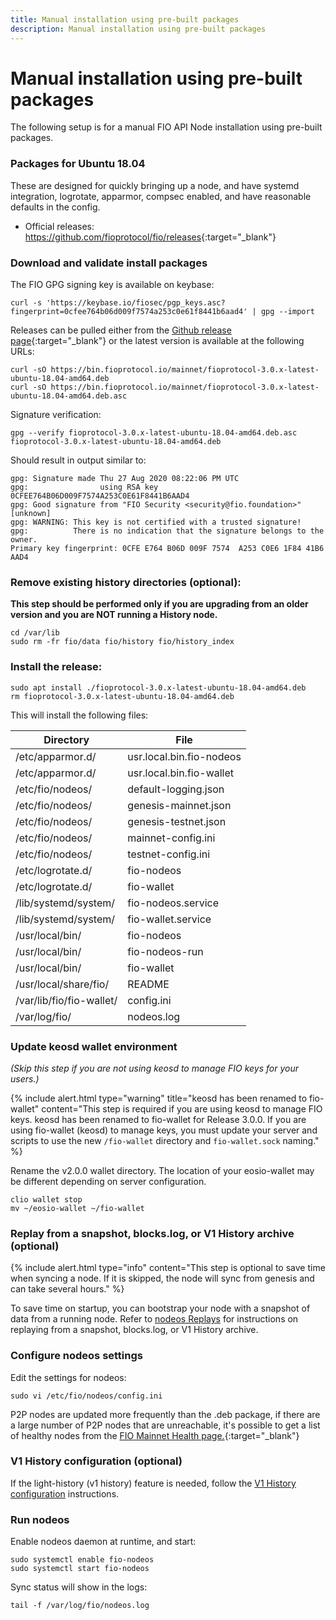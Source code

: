 ```yaml
---
title: Manual installation using pre-built packages
description: Manual installation using pre-built packages
---
```


# Manual installation using pre-built packages

The following setup is for a manual FIO API Node installation using pre-built packages.

### Packages for Ubuntu 18.04

These are designed for quickly bringing up a node, and have systemd integration, logrotate, apparmor, compsec enabled, and have reasonable defaults in the config. 

* Official releases: <https://github.com/fioprotocol/fio/releases>{:target="_blank"} 

### Download and validate install packages

The FIO GPG signing key is available on keybase:

```shell
curl -s 'https://keybase.io/fiosec/pgp_keys.asc?fingerprint=0cfee764b06d009f7574a253c0e61f8441b6aad4' | gpg --import

```

Releases can be pulled either from the [Github release page](https://github.com/fioprotocol/fio/releases){:target="_blank"}  or the latest version is available at the following URLs:

```shell
curl -sO https://bin.fioprotocol.io/mainnet/fioprotocol-3.0.x-latest-ubuntu-18.04-amd64.deb
curl -sO https://bin.fioprotocol.io/mainnet/fioprotocol-3.0.x-latest-ubuntu-18.04-amd64.deb.asc
```

Signature verification:

```shell
gpg --verify fioprotocol-3.0.x-latest-ubuntu-18.04-amd64.deb.asc fioprotocol-3.0.x-latest-ubuntu-18.04-amd64.deb

```

Should result in output similar to:

```shell
gpg: Signature made Thu 27 Aug 2020 08:22:06 PM UTC
gpg:                using RSA key 0CFEE764B06D009F7574A253C0E61F8441B6AAD4
gpg: Good signature from "FIO Security <security@fio.foundation>" [unknown]
gpg: WARNING: This key is not certified with a trusted signature!
gpg:          There is no indication that the signature belongs to the owner.
Primary key fingerprint: 0CFE E764 B06D 009F 7574  A253 C0E6 1F84 41B6 AAD4
```

### Remove existing history directories (optional):

**This step should be performed only if you are upgrading from an older version and you are NOT running a History node.**

```shell
cd /var/lib
sudo rm -fr fio/data fio/history fio/history_index
```

### Install the release:

```shell
sudo apt install ./fioprotocol-3.0.x-latest-ubuntu-18.04-amd64.deb
rm fioprotocol-3.0.x-latest-ubuntu-18.04-amd64.deb
```

This will install the following files:

|Directory | File |
|---|---|
|/etc/apparmor.d/ |usr.local.bin.fio-nodeos  |
|/etc/apparmor.d/ |usr.local.bin.fio-wallet  |
|/etc/fio/nodeos/ |default-logging.json |
|/etc/fio/nodeos/ |genesis-mainnet.json |
|/etc/fio/nodeos/ |genesis-testnet.json |
|/etc/fio/nodeos/ |mainnet-config.ini |
|/etc/fio/nodeos/ |testnet-config.ini |
|/etc/logrotate.d/ |fio-nodeos |
|/etc/logrotate.d/ |fio-wallet |
|/lib/systemd/system/ | fio-nodeos.service|
|/lib/systemd/system/ | fio-wallet.service|
|/usr/local/bin/ |fio-nodeos |
|/usr/local/bin/ |fio-nodeos-run |
|/usr/local/bin/ |fio-wallet |
|/usr/local/share/fio/ |README |
|/var/lib/fio/fio-wallet/ |config.ini |
|/var/log/fio/ |nodeos.log |

### Update keosd wallet environment 

*(Skip this step if you are not using keosd to manage FIO keys for your users.)*

{% include alert.html type="warning" title="keosd has been renamed to fio-wallet"  content="This step is required if you are using keosd to manage FIO keys. keosd has been renamed to fio-wallet for Release 3.0.0. If you are using fio-wallet (keosd) to manage keys, you must update your server and scripts to use the new `/fio-wallet` directory and `fio-wallet.sock` naming." %}

Rename the v2.0.0 wallet directory. The location of your eosio-wallet may be different depending on server configuration.

```shell
clio wallet stop
mv ~/eosio-wallet ~/fio-wallet
```

### Replay from a snapshot, blocks.log, or V1 History archive (optional)

{% include alert.html type="info" content="This step is optional to save time when syncing a node. If it is skipped, the node will sync from genesis and can take several hours." %}

To save time on startup, you can bootstrap your node with a snapshot of data from a running node. Refer to [nodeos Replays]({{site.baseurl}}/docs/chain/node-build-replay) for instructions on replaying from a snapshot, blocks.log, or V1 History archive.

### Configure nodeos settings

Edit the settings for nodeos:

```shell
sudo vi /etc/fio/nodeos/config.ini
```

P2P nodes are updated more frequently than the .deb package, if there are a large number of P2P nodes that are unreachable, it's possible to get a list of healthy nodes from the [FIO Mainnet Health page.](https://health.fioprotocol.io/){:target="_blank"} 

### V1 History configuration (optional)

If the light-history (v1 history) feature is needed, follow the [V1 History configuration]({{site.baseurl}}/docs/chain/node-build-history) instructions.

### Run nodeos

Enable nodeos daemon at runtime, and start:

```shell
sudo systemctl enable fio-nodeos
sudo systemctl start fio-nodeos
```

Sync status will show in the logs:

```shell
tail -f /var/log/fio/nodeos.log
```
